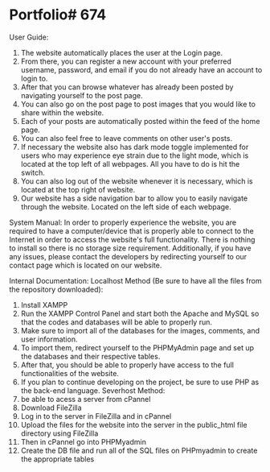 # Portfolio# 674

User Guide:

1. The website automatically places the user at the Login page.
2. From there, you can register a new account with your preferred username, password, and email if you do not already have an account to login to.
3. After that you can browse whatever has already been posted by navigating yourself to the post page.
4. You can also go on the post page to post images that you would like to share within the website.
5. Each of your posts are automatically posted within the feed of the home page.
6. You can also feel free to leave comments on other user's posts.
7. If necessary the website also has dark mode toggle implemented for users who may experience eye strain due to the light mode, which is located at the top left of all webpages. All you have to do is hit the switch.
8. You can also log out of the website whenever it is necessary, which is located at the top right of website.
9. Our website has a side navigation bar to allow you to easily navigate through the website. Located on the left side of each webpage.


System Manual:
In order to properly experience the website, you are required to have a computer/device that is properly able to connect to the Internet in order to access the website's full functionality.
There is nothing to install so there is no storage size requirement. Additionally, if you have any issues, please contact the developers by redirecting yourself to our contact page which is located
on our website.

Internal Documentation:
Localhost Method (Be sure to have all the files from the repository downloaded):
1. Install XAMPP
2. Run the XAMPP Control Panel and start both the Apache and MySQL so that the codes and databases will be able to properly run.
3. Make sure to import all of the databases for the images, comments, and user information. 
4. To import them, redirect yourself to the PHPMyAdmin page and set up the databases and their respective tables.
5. After that, you should be able to properly have access to the full functionalities of the website.
6. If you plan to continue developing on the project, be sure to use PHP as the back-end language.
Severhost Method:
1. be able to acess a server from cPannel 
2. Download FileZilla
3. Log in to the server in FileZilla and in cPannel
4. Upload the files for the website into the server in the public_html file directory using FileZilla
5. Then in cPannel go into PHPMyadmin 
6. Create the DB file and run all of the SQL files on PHPmyadmin to create the appropriate tables 
